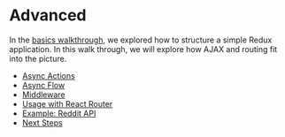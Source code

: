 # Advanced

In the [basics walkthrough](https://github.com/UnHumbleBen/redux-dart-basic-tutorial#basics), we explored how to structure a simple
Redux application. In this walk through, we will explore how
AJAX and routing fit into the picture.

* [Async Actions](docs/async_actions.md)
* [Async Flow](docs/async_flow.md)
* [Middleware](docs/middleware.md)
* [Usage with React Router](docs/usage_with_react_router.md)
* [Example: Reddit API](docs/example_reddit_api.md)
* [Next Steps](docs/next_steps.md)
